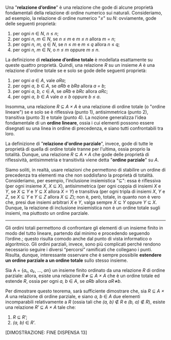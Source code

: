 Una "**relazione d’ordine**" è una relazione che gode di alcune proprietà fondamentali della relazione di ordine numerico sui naturali. Consideriamo, ad esempio, la relazione di ordine numerico "*≤*" su *N*: ovviamente, gode delle seguenti proprietà:
1. per ogni *n* ∈ *N*, *n* ≤ *n*;
2. per ogni *n, m* ∈ *N*, se *n ≤ m* e *m ≤ n* allora *m = n*;
3. per ogni *n, m, q* ∈ *N*, se *n* ≤ *m* e *m* ≤ *q* allora *n* ≤ *q*;
4. per ogni *n, m* ∈ *N*, o *n ≤ m* oppure *m ≤ n*.

La definizione di **relazione d’ordine totale** è modellata esattamente su queste quattro proprietà. Quindi, una relazione *R* su un insieme *A* è una relazione d'ordine totale se e solo se gode delle seguenti proprietà:
1. per ogni *a* ∈ *A*, vale *aRa*;
2. per ogni *a, b* ∈ *A*, se *aRb* e *bRa* allora *a = b*;
3. per ogni *a, b, c* ∈ *A*, se *aRb* e *bRc* allora *aRc*;
4. per ogni *a, b* ∈ *A* vale *a ≤ b* oppure *b ≤ a*.

Insomma, una relazione *R* ⊆ *A × A* è una relazione di ordine totale (o "ordine lineare") se e solo se è riflessiva (punto 1), antisimmetrica (punto 2), transitiva (punto 3) e totale (punto 4). La nozione generalizza l’idea fondamentale di un **ordine lineare**, ossia i cui elementi possono essere disegnati su una linea in ordine di precedenza, e siano tutti confrontabili tra loro.

La definizione di "**relazione d'ordine parziale**", invece, gode di tutte le proprietà di quella di ordine totale tranne per l'ultima, ossia proprio la totalità. Dunque, una relazione *R* ⊆ *A × A* che gode delle proprietà di riflessività, antisimmetria e transitività viene detta "**ordine parziale**" su *A*.

Siamo soliti, in realtà, usare relazioni che permettono di stabilire un ordine di precedenza tra elementi ma che non soddisfano la proprietà di totalità. Consideriamo, per esempio, l’inclusione insiemistica "⊆": essa è riflessiva (per ogni insieme *X*, *X* ⊆ *X*), antisimmetrica (per ogni coppia di insiemi *X* e *Y*, se *X* ⊆ *Y* e *Y* ⊆ *X* allora *X = Y*) e transitiva (per ogni tripla di insiemi *X*, *Y* e *Z*, se *X* ⊆ *Y* e *Y* ⊆ *Z* allora *X* ⊆ *Z*); non è, però, totale, in quanto non è vero che, presi due insiemi arbitrari *X* e *Y*, valga sempre *X* ⊆ *Y* oppure *Y* ⊆ *X*. Dunque, la relazione di inclusione insiemistica non è un ordine totale sugli insiemi, ma piuttosto un ordine parziale.
___
Gli ordini totali permettono di confrontare gli elementi di un insieme finito in modo del tutto lineare, partendo dal minimo e procedendo seguendo l’ordine.; questo risulta comodo anche dal punto di vista informatico o algoritmico. Gli ordini parziali, invece, sono più complicati perché rendono necessario seguire i diversi “percorsi” ramificati che collegano i punti. Risulta, dunque, interessante osservare che è sempre possibile **estendere un ordine parziale a un ordine totale** sullo stesso insieme.

Sia A = {*a₁*, *a₂*, ..., *an*} un insieme finito ordinato da una relazione *R* di ordine parziale: allora, esiste una relazione *R∗* ⊆ *A × A* che è un ordine totale ed estende *R*, ossia per ogni *a, b* ∈ *A*, se *aRb* allora *aR∗b*.

Per dimostrare questo teorema, sarà sufficiente dimostrare che, sia *R* ⊆ *A × A* una relazione di ordine parziale, e siano *a, b* ∈ *A* due elementi incomparabili
relativamente a *R* (ossia tali che *(a, b)* ∉ *R* e *(b, a)* ∉ *R*), esiste una relazione *R′* ⊆ *A × A* tale che:
1. *R* ⊆ *R′*;
2. *(a, b)* ∈ *R′*.

[DIMOSTRAZIONE: FINE DISPENSA 13]